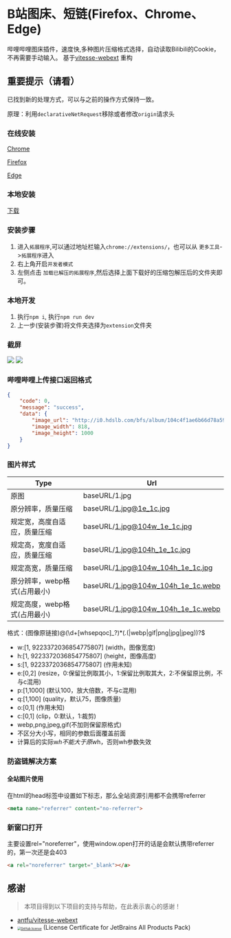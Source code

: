 # B站图床、短链(Firefox、Chrome、Edge)
哔哩哔哩图床插件，速度快,多种图片压缩格式选择，自动读取Bilibili的Cookie，不再需要手动输入。
基于[vitesse-webext](https://github.com/xlzy520/vitesse-webext) 重构

## 重要提示（请看）
已找到新的处理方式，可以与之前的操作方式保持一致。

原理：利用`declarativeNetRequest`移除或者修改`origin`请求头


### 在线安装
[Chrome](https://chrome.google.com/webstore/detail/b%E7%AB%99%E5%9B%BE%E5%BA%8A/domljbndjbjgpkhdbmfgmiclggdfojnd?hl=zh-CN)

[Firefox](https://addons.mozilla.org/addon/%E5%93%94%E5%93%A9%E5%93%94%E5%93%A9%E5%9B%BE%E5%BA%8A/)

[Edge](https://microsoftedge.microsoft.com/addons/detail/b%E7%AB%99%E5%9B%BE%E5%BA%8A/hfjlcmnnkgeppnaigbphhiibhnbnmbip)

### 本地安装
[下载](https://github.com/xlzy520/bilibili-img-uploader/releases/latest)

### 安装步骤
1. 进入`拓展程序`,可以通过地址栏输入`chrome://extensions/`，也可以从 `更多工具`->`拓展程序`进入
2. 右上角开启`开发者模式`
3. 左侧点击 `加载已解压的拓展程序`,然后选择上面下载好的压缩包解压后的文件夹即可。

### 本地开发
1. 执行`npm i`, 执行`npm run dev`
2. 上一步(安装步骤)将文件夹选择为`extension`文件夹

### 截屏
![](https://i0.hdslb.com/bfs/album/c081e84238f29bbede300dff5d79112ef79d5985.png)
![](https://i0.hdslb.com/bfs/album/a841a115dff5f4141c2d44650ea44c2ac259ab64.png)

### 哔哩哔哩上传接口返回格式
```json
{
    "code": 0,
    "message": "success",
    "data": {
        "image_url": "http://i0.hdslb.com/bfs/album/104c4f1ae6b66d78a5952a191281ec7883dc5c5c.jpg",
        "image_width": 818,
        "image_height": 1000
    }
}
```

### 图片样式
| Type  | Url     | 
| ------| --------|
| 原图  | baseURL/1.jpg  |
| 原分辨率，质量压缩  | baseURL/1.jpg@1e_1c.jpg  |
| 规定宽，高度自适应，质量压缩  | baseURL/1.jpg@104w_1e_1c.jpg   |
| 规定高，宽度自适应，质量压缩  | baseURL/1.jpg@104h_1e_1c.jpg   |
| 规定高宽，质量压缩  | baseURL/1.jpg@104w_104h_1e_1c.jpg   |
| 原分辨率，webp格式(占用最小)   | baseURL/1.jpg@104w_104h_1e_1c.webp |
| 规定高度，webp格式(占用最小)   | baseURL/1.jpg@104w_104h_1e_1c.webp |

格式：(图像原链接)@(\d+[whsepqoc]_?)*(\.(|webp|gif|png|jpg|jpeg))?$
- w:[1, 9223372036854775807] (width，图像宽度)
- h:[1, 9223372036854775807] (height，图像高度)
- s:[1, 9223372036854775807] (作用未知)
- e:[0,2] (resize，0:保留比例取其小，1:保留比例取其大，2:不保留原比例，不与c混用)
- p:[1,1000] (默认100，放大倍数，不与c混用)
- q:[1,100] (quality，默认75，图像质量)
- o:[0,1] (作用未知)
- c:[0,1] (clip，0:默认，1:裁剪)
- webp,png,jpeg,gif(不加则保留原格式)
- 不区分大小写，相同的参数后面覆盖前面
- 计算后的实际w*h不能大于原w*h，否则wh参数失效


### 防盗链解决方案
#### 全站图片使用
在html的head标签中设置如下标志，那么全站资源引用都不会携带referrer

```html
<meta name="referrer" content="no-referrer">
```
### 新窗口打开
主要设置rel="noreferrer"，使用window.open打开的话是会默认携带referrer的，第一次还是会403

```html
<a rel="noreferrer" target="_blank"></a>
```

## 感谢

> 本项目得到以下项目的支持与帮助，在此表示衷心的感谢！

+ [antfu/vitesse-webext](https://github.com/antfu/vitesse-webext)
+ [<img src="https://resources.jetbrains.com/storage/products/company/brand/logos/jb_beam.svg" alt="GitHub license" style="zoom:50%;" />](https://jb.gg/OpenSourceSupport)  (License Certificate for JetBrains All Products Pack)
